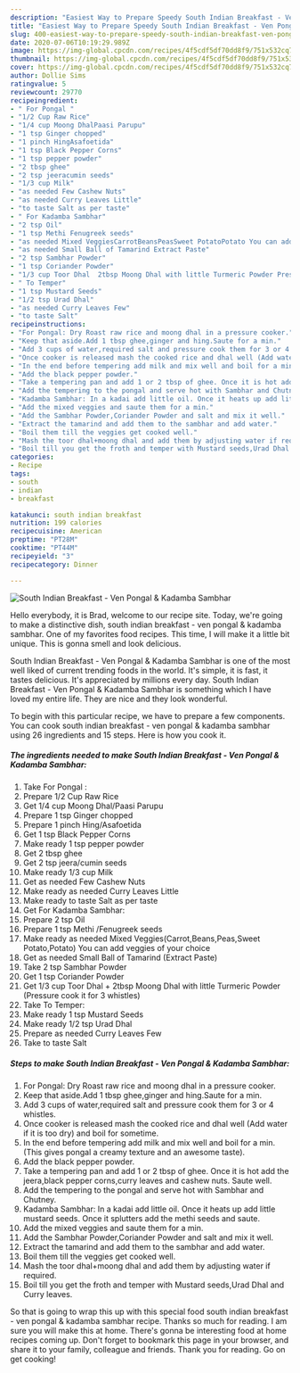 ```yaml
---
description: "Easiest Way to Prepare Speedy South Indian Breakfast - Ven Pongal &amp;amp; Kadamba Sambhar"
title: "Easiest Way to Prepare Speedy South Indian Breakfast - Ven Pongal &amp;amp; Kadamba Sambhar"
slug: 400-easiest-way-to-prepare-speedy-south-indian-breakfast-ven-pongal-and-amp-kadamba-sambhar
date: 2020-07-06T10:19:29.989Z
image: https://img-global.cpcdn.com/recipes/4f5cdf5df70dd8f9/751x532cq70/south-indian-breakfast-ven-pongal-kadamba-sambhar-recipe-main-photo.jpg
thumbnail: https://img-global.cpcdn.com/recipes/4f5cdf5df70dd8f9/751x532cq70/south-indian-breakfast-ven-pongal-kadamba-sambhar-recipe-main-photo.jpg
cover: https://img-global.cpcdn.com/recipes/4f5cdf5df70dd8f9/751x532cq70/south-indian-breakfast-ven-pongal-kadamba-sambhar-recipe-main-photo.jpg
author: Dollie Sims
ratingvalue: 5
reviewcount: 29770
recipeingredient:
- " For Pongal "
- "1/2 Cup Raw Rice"
- "1/4 cup Moong DhalPaasi Parupu"
- "1 tsp Ginger chopped"
- "1 pinch HingAsafoetida"
- "1 tsp Black Pepper Corns"
- "1 tsp pepper powder"
- "2 tbsp ghee"
- "2 tsp jeeracumin seeds"
- "1/3 cup Milk"
- "as needed Few Cashew Nuts"
- "as needed Curry Leaves Little"
- "to taste Salt as per taste"
- " For Kadamba Sambhar"
- "2 tsp Oil"
- "1 tsp Methi Fenugreek seeds"
- "as needed Mixed VeggiesCarrotBeansPeasSweet PotatoPotato You can add veggies of your choice"
- "as needed Small Ball of Tamarind Extract Paste"
- "2 tsp Sambhar Powder"
- "1 tsp Coriander Powder"
- "1/3 cup Toor Dhal  2tbsp Moong Dhal with little Turmeric Powder Pressure cook it for 3 whistles"
- " To Temper"
- "1 tsp Mustard Seeds"
- "1/2 tsp Urad Dhal"
- "as needed Curry Leaves Few"
- "to taste Salt"
recipeinstructions:
- "For Pongal: Dry Roast raw rice and moong dhal in a pressure cooker."
- "Keep that aside.Add 1 tbsp ghee,ginger and hing.Saute for a min."
- "Add 3 cups of water,required salt and pressure cook them for 3 or 4 whistles."
- "Once cooker is released mash the cooked rice and dhal well (Add water if it is too dry) and boil for sometime."
- "In the end before tempering add milk and mix well and boil for a min. (This gives pongal a creamy texture and an awesome taste)."
- "Add the black pepper powder."
- "Take a tempering pan and add 1 or 2 tbsp of ghee. Once it is hot add the jeera,black pepper corns,curry leaves and cashew nuts. Saute well."
- "Add the tempering to the pongal and serve hot with Sambhar and Chutney."
- "Kadamba Sambhar: In a kadai add little oil. Once it heats up add little mustard seeds. Once it splutters add the methi seeds and saute."
- "Add the mixed veggies and saute them for a min."
- "Add the Sambhar Powder,Coriander Powder and salt and mix it well."
- "Extract the tamarind and add them to the sambhar and add water."
- "Boil them till the veggies get cooked well."
- "Mash the toor dhal+moong dhal and add them by adjusting water if required."
- "Boil till you get the froth and temper with Mustard seeds,Urad Dhal and Curry leaves."
categories:
- Recipe
tags:
- south
- indian
- breakfast

katakunci: south indian breakfast 
nutrition: 199 calories
recipecuisine: American
preptime: "PT28M"
cooktime: "PT44M"
recipeyield: "3"
recipecategory: Dinner

---
```



![South Indian Breakfast - Ven Pongal &amp; Kadamba Sambhar](https://img-global.cpcdn.com/recipes/4f5cdf5df70dd8f9/751x532cq70/south-indian-breakfast-ven-pongal-kadamba-sambhar-recipe-main-photo.jpg)

Hello everybody, it is Brad, welcome to our recipe site. Today, we're going to make a distinctive dish, south indian breakfast - ven pongal &amp; kadamba sambhar. One of my favorites food recipes. This time, I will make it a little bit unique. This is gonna smell and look delicious.



South Indian Breakfast - Ven Pongal &amp; Kadamba Sambhar is one of the most well liked of current trending foods in the world. It's simple, it is fast, it tastes delicious. It's appreciated by millions every day. South Indian Breakfast - Ven Pongal &amp; Kadamba Sambhar is something which I have loved my entire life. They are nice and they look wonderful.


To begin with this particular recipe, we have to prepare a few components. You can cook south indian breakfast - ven pongal &amp; kadamba sambhar using 26 ingredients and 15 steps. Here is how you cook it.

<!--inarticleads1-->

##### The ingredients needed to make South Indian Breakfast - Ven Pongal &amp; Kadamba Sambhar:

1. Take  For Pongal :
1. Prepare 1/2 Cup Raw Rice
1. Get 1/4 cup Moong Dhal/Paasi Parupu
1. Prepare 1 tsp Ginger chopped
1. Prepare 1 pinch Hing/Asafoetida
1. Get 1 tsp Black Pepper Corns
1. Make ready 1 tsp pepper powder
1. Get 2 tbsp ghee
1. Get 2 tsp jeera/cumin seeds
1. Make ready 1/3 cup Milk
1. Get as needed Few Cashew Nuts
1. Make ready as needed Curry Leaves Little
1. Make ready to taste Salt as per taste
1. Get  For Kadamba Sambhar:
1. Prepare 2 tsp Oil
1. Prepare 1 tsp Methi /Fenugreek seeds
1. Make ready as needed Mixed Veggies(Carrot,Beans,Peas,Sweet Potato,Potato) You can add veggies of your choice
1. Get as needed Small Ball of Tamarind (Extract Paste)
1. Take 2 tsp Sambhar Powder
1. Get 1 tsp Coriander Powder
1. Get 1/3 cup Toor Dhal + 2tbsp Moong Dhal with little Turmeric Powder (Pressure cook it for 3 whistles)
1. Take  To Temper:
1. Make ready 1 tsp Mustard Seeds
1. Make ready 1/2 tsp Urad Dhal
1. Prepare as needed Curry Leaves Few
1. Take to taste Salt




<!--inarticleads2-->

##### Steps to make South Indian Breakfast - Ven Pongal &amp; Kadamba Sambhar:

1. For Pongal: Dry Roast raw rice and moong dhal in a pressure cooker.
1. Keep that aside.Add 1 tbsp ghee,ginger and hing.Saute for a min.
1. Add 3 cups of water,required salt and pressure cook them for 3 or 4 whistles.
1. Once cooker is released mash the cooked rice and dhal well (Add water if it is too dry) and boil for sometime.
1. In the end before tempering add milk and mix well and boil for a min. (This gives pongal a creamy texture and an awesome taste).
1. Add the black pepper powder.
1. Take a tempering pan and add 1 or 2 tbsp of ghee. Once it is hot add the jeera,black pepper corns,curry leaves and cashew nuts. Saute well.
1. Add the tempering to the pongal and serve hot with Sambhar and Chutney.
1. Kadamba Sambhar: In a kadai add little oil. Once it heats up add little mustard seeds. Once it splutters add the methi seeds and saute.
1. Add the mixed veggies and saute them for a min.
1. Add the Sambhar Powder,Coriander Powder and salt and mix it well.
1. Extract the tamarind and add them to the sambhar and add water.
1. Boil them till the veggies get cooked well.
1. Mash the toor dhal+moong dhal and add them by adjusting water if required.
1. Boil till you get the froth and temper with Mustard seeds,Urad Dhal and Curry leaves.




So that is going to wrap this up with this special food south indian breakfast - ven pongal &amp; kadamba sambhar recipe. Thanks so much for reading. I am sure you will make this at home. There's gonna be interesting food at home recipes coming up. Don't forget to bookmark this page in your browser, and share it to your family, colleague and friends. Thank you for reading. Go on get cooking!
